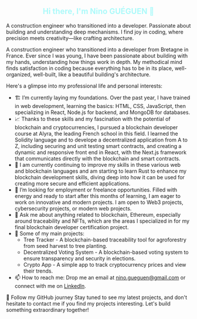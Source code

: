 <h2 align="center" style="color:#AEFAFA;">Hi there, I'm Nino GUÉGUEN 👋</h2>



A construction engineer who transitioned into a developer. Passionate about building and understanding deep mechanisms. I find joy in coding, where precision meets creativity—like crafting architecture.

<divider/>

A construction engineer who transitioned into a developer from Bretagne in France. Ever since I was young, I have been passionate about building with my hands, understanding how things work in depth. My methodical mind finds satisfaction in coding because everything has to be in its place, well-organized, well-built, like a beautiful building's architecture.


Here's a glimpse into my professional life and personal interests:

- 🏗️ I’m currently laying my foundations. Over the past year, I have trained in web development, learning the basics: HTML, CSS, JavaScript, then specializing in React, Node.js for backend, and MongoDB for databases.
- 📈 Thanks to these skills and my fascination with the potential of blockchain and cryptocurrencies, I pursued a blockchain developer course at Alyra, the leading French school in this field. I learned the Solidity language and to develope a decentralized application from A to Z, including securing and unit testing smart contracts, and creating a dynamic and responsive front end in React, with the Next.js framework that communicates directly with the blockchain and smart contracts.
- 🌱 I am currently continuing to improve my skills in these various web and blockchain languages and am starting to learn Rust to enhance my blockchain development skills, diving deep into how it can be used for creating more secure and efficient applications.
- 👯 I’m looking for employment or freelance opportunities. Filled with energy and ready to start after this months of learning, I am eager to work on innovative and modern projects. I am open to Web3 projects, cybersecurity projects, or modern web projects.
- 💬 Ask me about anything related to blockchain, Ethereum, especially around traceability and NFTs, which are the areas I specialized in for my final blockchain developer certification project.
- 🎯 Some of my main projects:
  - Tree Tracker - A blockchain-based traceability tool for agroforestry from seed harvest to tree planting.
  - Decentralized Voting System - A blockchain-based voting system to ensure transparency and security in elections.
  - Crypto App - A simple app to track cryptocurrency prices and view their trends.
- 📫 How to reach me: Drop me an email at nino.gueguen@gmail.com or connect with me on [LinkedIn](https://www.linkedin.com/in/nino-gu%C3%A9guen-a4ba43148/).
 

🌟 Follow my GitHub journey
Stay tuned to see my latest projects, and don't hesitate to contact me if you find my projects interesting. Let's build something extraordinary together!
